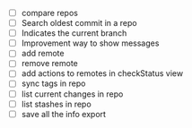 - [ ] compare repos
- [ ] Search oldest commit in a repo
- [ ] Indicates the current branch
- [ ] Improvement way to show messages
- [ ] add remote
- [ ] remove remote
- [ ] add actions to remotes in checkStatus view
- [ ] sync tags in repo
- [ ] list current changes in repo
- [ ] list stashes in repo
- [ ] save all the info export
